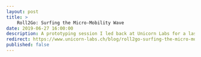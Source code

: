 ```yaml
---
layout: post
title: >
    Roll2Go: Surfing the Micro-Mobility Wave
date: 2019-06-27 16:00:00
description: A prototyping session I led back at Unicorn Labs for a last mile navigation service.
redirect: https://www.unicorn-labs.ch/blog/roll2go-surfing-the-micro-mobility-wave
published: false
---
```

